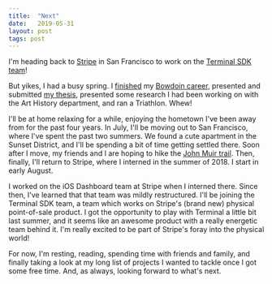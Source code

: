 ```yaml
---
title:  "Next"
date:   2019-05-31
layout: post
tags: post
---
```


I'm heading back to [Stripe](https://stripe.com) in San Francisco to work on the [Terminal SDK team](https://stripe.com/terminal)!

But yikes, I had a busy spring. I [finished](https://www.instagram.com/p/ByGV9FMANnw/) my [Bowdoin career](/classes), presented and submitted [my thesis](/blog/2019/bowdoin-article), presented some research I had been working on with the Art History department, and ran a Triathlon. Whew!

I'll be at home relaxing for a while, enjoying the hometown I've been away from for the past four years. In July, I'll be moving out to San Francisco, where I've spent the past two summers. We found a cute apartment in the Sunset District, and I'll be spending a bit of time getting settled there. Soon after I move, my friends and I are hoping to hike the [John Muir trail](http://johnmuirtrail.org/). Then, finally, I'll return to Stripe, where I interned in the summer of 2018. I start in early August.

<!--more-->

I worked on the iOS Dashboard team at Stripe when I interned there. Since then, I've learned that that team was mildly restructured. I'll be joining the Terminal SDK team, a team which works on Stripe's (brand new) physical point-of-sale product. I got the opportunity to play with Terminal a little bit last summer, and it seems like an awesome product with a really energetic team behind it. I'm really excited to be part of Stripe's foray into the physical world!

For now, I'm resting, reading, spending time with friends and family, and finally taking a look at my long list of projects I wanted to tackle once I got some free time. And, as always, looking forward to what's next.